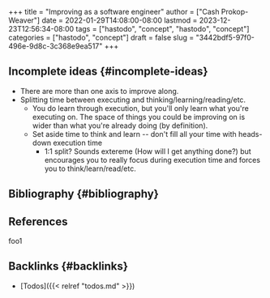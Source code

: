 +++
title = "Improving as a software engineer"
author = ["Cash Prokop-Weaver"]
date = 2022-01-29T14:08:00-08:00
lastmod = 2023-12-23T12:56:34-08:00
tags = ["hastodo", "concept", "hastodo", "concept"]
categories = ["hastodo", "concept"]
draft = false
slug = "3442bdf5-97f0-496e-9d8c-3c368e9ea517"
+++

## Incomplete ideas {#incomplete-ideas}

-   There are more than one axis to improve along.
-   Splitting time between executing and thinking/learning/reading/etc.
    -   You do learn through execution, but you'll only learn what you're executing on. The space of things you could be improving on is wider than what you're already doing (by definition).
    -   Set aside time to think and learn -- don't fill all your time with heads-down execution time
        -   1:1 split? Sounds extereme (How will I get anything done?) but encourages you to really focus during execution time and forces you to think/learn/read/etc.


## Bibliography {#bibliography}

## References

<style>.csl-entry{text-indent: -1.5em; margin-left: 1.5em;}</style><div class="csl-bib-body">
</div>

foo1


## Backlinks {#backlinks}

-   [Todos]({{< relref "todos.md" >}})
